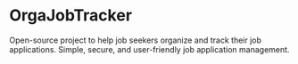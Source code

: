 # OrgaJobTracker
Open-source project to help job seekers organize and track their job applications. Simple, secure, and user-friendly job application management.
